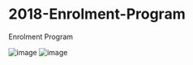 # 2018-Enrolment-Program
Enrolment Program

![image](https://user-images.githubusercontent.com/67571491/87013443-9940b080-c205-11ea-898b-d9cac1d56e34.png)
![image](https://user-images.githubusercontent.com/67571491/87013496-b5445200-c205-11ea-823e-c63eb8c7c023.png)

